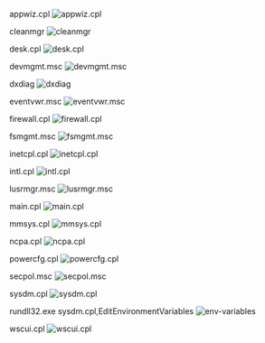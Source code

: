 appwiz.cpl
![appwiz.cpl](appwiz.cpl.png)


cleanmgr
![cleanmgr](cleanmgr.png)


desk.cpl
![desk.cpl](desk.cpl.png)


devmgmt.msc
![devmgmt.msc](devmgmt.msc.png)


dxdiag
![dxdiag](dxdiag.png)


eventvwr.msc
![eventvwr.msc](eventvwr.msc.png)


firewall.cpl
![firewall.cpl](firewall.cpl.png)


fsmgmt.msc
![fsmgmt.msc](fsmgmt.msc.png)


inetcpl.cpl
![inetcpl.cpl](inetcpl.cpl.png)


intl.cpl
![intl.cpl](intl.cpl.png)


lusrmgr.msc
![lusrmgr.msc](lusrmgr.msc.png)


main.cpl
![main.cpl](main.cpl.png)


mmsys.cpl
![mmsys.cpl](mmsys.cpl.png)


ncpa.cpl
![ncpa.cpl](ncpa.cpl.png)


powercfg.cpl
![powercfg.cpl](powercfg.cpl.png)


secpol.msc
![secpol.msc](secpol.msc.png)


sysdm.cpl
![sysdm.cpl](sysdm.cpl.png)


rundll32.exe sysdm.cpl,EditEnvironmentVariables
![env-variables](env-variables.png)


wscui.cpl
![wscui.cpl](wscui.cpl.png)


